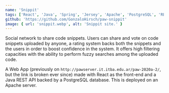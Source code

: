 ```yaml
---
name: 'Snippit'
tags: ['React', 'Java', 'Spring', 'Jersey', 'Apache', 'PostgreSQL', 'REST']
github: 'https://github.com/GonzaloHirsch/paw-snippit'
image: { url: 'snippit.webp', alt: 'Snippit site.' }
---
```


Social network to share code snippets. Users can share and vote on code snippets uploaded by anyone, a rating system backs both the snippets and the users in order to boost confidence in the system. It offers high filtering capacities with the ability to perform fuzzy searches among the uploaded code.

A Web App (previously on `http://pawserver.it.itba.edu.ar/paw-2020a-2/`, but the link is broken ever since) made with React as the front-end and a Java REST API backed by a PostgreSQL database. This is deployed on an Apache server.
